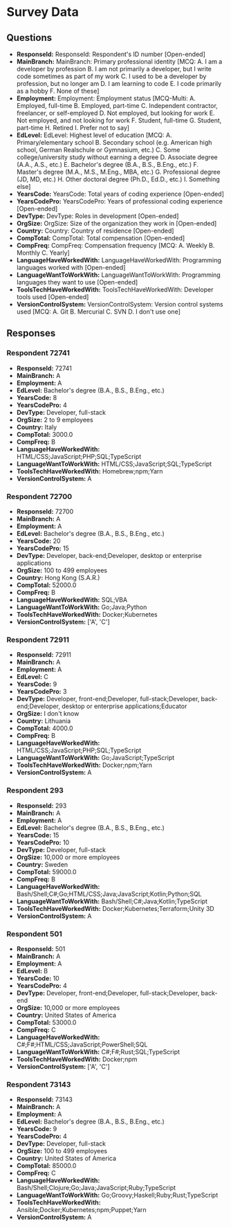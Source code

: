 # Survey Data

## Questions

- **ResponseId:** ResponseId: Respondent's ID number [Open-ended]
- **MainBranch:** MainBranch: Primary professional identity [MCQ: A. I am a developer by profession B. I am not primarily a developer, but I write code sometimes as part of my work C. I used to be a developer by profession, but no longer am D. I am learning to code E. I code primarily as a hobby F. None of these]
- **Employment:** Employment: Employment status [MCQ-Multi: A. Employed, full-time B. Employed, part-time C. Independent contractor, freelancer, or self-employed D. Not employed, but looking for work E. Not employed, and not looking for work F. Student, full-time G. Student, part-time H. Retired I. Prefer not to say]
- **EdLevel:** EdLevel: Highest level of education [MCQ: A. Primary/elementary school B. Secondary school (e.g. American high school, German Realschule or Gymnasium, etc.) C. Some college/university study without earning a degree D. Associate degree (A.A., A.S., etc.) E. Bachelor's degree (B.A., B.S., B.Eng., etc.) F. Master's degree (M.A., M.S., M.Eng., MBA, etc.) G. Professional degree (JD, MD, etc.) H. Other doctoral degree (Ph.D., Ed.D., etc.) I. Something else]
- **YearsCode:** YearsCode: Total years of coding experience [Open-ended]
- **YearsCodePro:** YearsCodePro: Years of professional coding experience [Open-ended]
- **DevType:** DevType: Roles in development [Open-ended]
- **OrgSize:** OrgSize: Size of the organization they work in [Open-ended]
- **Country:** Country: Country of residence [Open-ended]
- **CompTotal:** CompTotal: Total compensation [Open-ended]
- **CompFreq:** CompFreq: Compensation frequency [MCQ: A. Weekly B. Monthly C. Yearly]
- **LanguageHaveWorkedWith:** LanguageHaveWorkedWith: Programming languages worked with [Open-ended]
- **LanguageWantToWorkWith:** LanguageWantToWorkWith: Programming languages they want to use [Open-ended]
- **ToolsTechHaveWorkedWith:** ToolsTechHaveWorkedWith: Developer tools used [Open-ended]
- **VersionControlSystem:** VersionControlSystem: Version control systems used [MCQ: A. Git B. Mercurial C. SVN D. I don't use one]

## Responses

### Respondent 72741

- **ResponseId:** 72741
- **MainBranch:** A
- **Employment:** A
- **EdLevel:** Bachelor's degree (B.A., B.S., B.Eng., etc.)
- **YearsCode:** 8
- **YearsCodePro:** 4
- **DevType:** Developer, full-stack
- **OrgSize:** 2 to 9 employees
- **Country:** Italy
- **CompTotal:** 3000.0
- **CompFreq:** B
- **LanguageHaveWorkedWith:** HTML/CSS;JavaScript;PHP;SQL;TypeScript
- **LanguageWantToWorkWith:** HTML/CSS;JavaScript;SQL;TypeScript
- **ToolsTechHaveWorkedWith:** Homebrew;npm;Yarn
- **VersionControlSystem:** A

### Respondent 72700

- **ResponseId:** 72700
- **MainBranch:** A
- **Employment:** A
- **EdLevel:** Bachelor's degree (B.A., B.S., B.Eng., etc.)
- **YearsCode:** 20
- **YearsCodePro:** 15
- **DevType:** Developer, back-end;Developer, desktop or enterprise applications
- **OrgSize:** 100 to 499 employees
- **Country:** Hong Kong (S.A.R.)
- **CompTotal:** 52000.0
- **CompFreq:** B
- **LanguageHaveWorkedWith:** SQL;VBA
- **LanguageWantToWorkWith:** Go;Java;Python
- **ToolsTechHaveWorkedWith:** Docker;Kubernetes
- **VersionControlSystem:** ['A', 'C']

### Respondent 72911

- **ResponseId:** 72911
- **MainBranch:** A
- **Employment:** A
- **EdLevel:** C
- **YearsCode:** 9
- **YearsCodePro:** 3
- **DevType:** Developer, front-end;Developer, full-stack;Developer, back-end;Developer, desktop or enterprise applications;Educator
- **OrgSize:** I don't know
- **Country:** Lithuania
- **CompTotal:** 4000.0
- **CompFreq:** B
- **LanguageHaveWorkedWith:** HTML/CSS;JavaScript;PHP;SQL;TypeScript
- **LanguageWantToWorkWith:** Go;JavaScript;TypeScript
- **ToolsTechHaveWorkedWith:** Docker;npm;Yarn
- **VersionControlSystem:** A

### Respondent 293

- **ResponseId:** 293
- **MainBranch:** A
- **Employment:** A
- **EdLevel:** Bachelor's degree (B.A., B.S., B.Eng., etc.)
- **YearsCode:** 15
- **YearsCodePro:** 10
- **DevType:** Developer, full-stack
- **OrgSize:** 10,000 or more employees
- **Country:** Sweden
- **CompTotal:** 59000.0
- **CompFreq:** B
- **LanguageHaveWorkedWith:** Bash/Shell;C#;Go;HTML/CSS;Java;JavaScript;Kotlin;Python;SQL
- **LanguageWantToWorkWith:** Bash/Shell;C#;Java;Kotlin;TypeScript
- **ToolsTechHaveWorkedWith:** Docker;Kubernetes;Terraform;Unity 3D
- **VersionControlSystem:** A

### Respondent 501

- **ResponseId:** 501
- **MainBranch:** A
- **Employment:** A
- **EdLevel:** B
- **YearsCode:** 10
- **YearsCodePro:** 4
- **DevType:** Developer, front-end;Developer, full-stack;Developer, back-end
- **OrgSize:** 10,000 or more employees
- **Country:** United States of America
- **CompTotal:** 53000.0
- **CompFreq:** C
- **LanguageHaveWorkedWith:** C#;F#;HTML/CSS;JavaScript;PowerShell;SQL
- **LanguageWantToWorkWith:** C#;F#;Rust;SQL;TypeScript
- **ToolsTechHaveWorkedWith:** Docker;npm
- **VersionControlSystem:** ['A', 'C']

### Respondent 73143

- **ResponseId:** 73143
- **MainBranch:** A
- **Employment:** A
- **EdLevel:** Bachelor's degree (B.A., B.S., B.Eng., etc.)
- **YearsCode:** 9
- **YearsCodePro:** 4
- **DevType:** Developer, full-stack
- **OrgSize:** 100 to 499 employees
- **Country:** United States of America
- **CompTotal:** 85000.0
- **CompFreq:** C
- **LanguageHaveWorkedWith:** Bash/Shell;Clojure;Go;Java;JavaScript;Ruby;TypeScript
- **LanguageWantToWorkWith:** Go;Groovy;Haskell;Ruby;Rust;TypeScript
- **ToolsTechHaveWorkedWith:** Ansible;Docker;Kubernetes;npm;Puppet;Yarn
- **VersionControlSystem:** A

